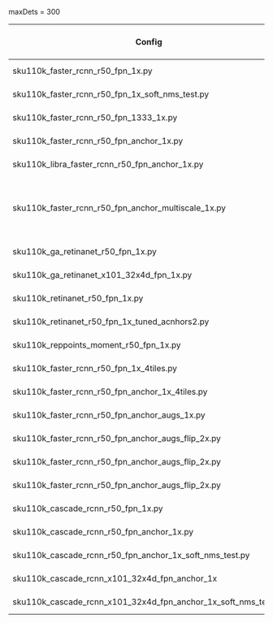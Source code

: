 
maxDets = 300

| Config                                                         | Backbone   | Lr schd | Epoch   | Base lr  | imgs_p_gpu | img_scale                           | anchor_sc  | 4tiles | s-nms test| extra augs | test time flip | mAP    | AP@0.5 | AP@0.75 | AR     | Tr.mAP | Tr.AP@0.5 | Tr.AP@0.75 | Tr.AR  |
|----------------------------------------------------------------|:----------:|:-------:|:-------:|:--------:|:----------:|:-----------------------------------:|:----------:|:------:|:---------:|:----------:|:--------------:|:------:|:------:|:-------:|:------:|:------:|:---------:|:----------:|:------:|
| sku110k_faster_rcnn_r50_fpn_1x.py                              | r50        | 1x      | 12      | 0.005    | 2          |(816, 1088)                          | [8]        | ☐      | ☐         | ☐          | ☐              | 0.522  | 0.850  | 0.591   | 0.577  | 0.534  | 0.862     | 0.611      | 0.590  |
| sku110k_faster_rcnn_r50_fpn_1x_soft_nms_test.py                | r50        | 1x      | 12      | 0.005    | 2          |(816, 1088)                          | [8]        | ☐      | ✓         | ☐          | ☐              | 0.527  | 0.850  | 0.603   | 0.592  | 0.534  | 0.862     | 0.611      | 0.590  |
| sku110k_faster_rcnn_r50_fpn_1333_1x.py                         | r50        | 1x      | 12      | 0.005    | 2          |(1333, 800)                          | [8]        | ☐      | ☐         | ☐          | ☐              | 0.523  | 0.850  | 0.592   | 0.582  | 0.537  | 0.862     | 0.612      | 0.594  |
| sku110k_faster_rcnn_r50_fpn_anchor_1x.py                       | r50        | 1x      | 12      | 0.005    | 2          |(816, 1088)                          | [4]        | ☐      | ☐         | ☐          | ☐              | 0.551  | 0.912  | 0.614   | 0.613  | 0.567  | 0.926     | 0.636      | 0.629  |
| sku110k_libra_faster_rcnn_r50_fpn_anchor_1x.py                 | r50        | 1x      | 12      | 0.005    | 2          |(816, 1088)                          | [4]        | ☐      | ☐         | ☐          | ☐              | 0.550  | 0.910  | 0.611   | 0.614  | 0.567  | 0.931     | 0.635      | 0.631  |
| sku110k_faster_rcnn_r50_fpn_anchor_multiscale_1x.py            | r50        | 1x      | 12      | 0.005    | 2          |(752, 1024), (816, 1088), (880, 1152)| [4]        | ☐      | ☐         | ☐          | ☐              | 0.552  | 0.912  | 0.615   | 0.616  | 0.561  | 0.923     | 0.625      | 0.624  |
| sku110k_ga_retinanet_r50_fpn_1x.py                             | r50        | 1x      | 12      | 0.001    | 2          |(816, 1088)                          | 4 (octave) | ☐      | ☐         | ☐          | ☐              | 0.523  | 0.870  | 0.579   | 0.583  | 0.532  | 0.881     | 0.590      | 0.591  |
| sku110k_ga_retinanet_x101_32x4d_fpn_1x.py                      | x101-32x4d | 1x      | 12      | 0.001    | 2          |(816, 1088)                          | 4 (octave) | ☐      | ☐         | ☐          | ☐              | 0.537  | 0.882  | 0.602   | 0.598  | 0.552  | 0.896     | 0.623      | 0.610  |
| sku110k_retinanet_r50_fpn_1x.py                                | r50        | 1x      | 12      | 0.001    | 2          |(1333, 800)                          | 4 (octave) | ☐      | ☐         | ☐          | ☐              | 0.463  | 0.751  | 0.532   | 0.512  | 0.467  | 0.752     | 0.535      | 0.516  |
| sku110k_retinanet_r50_fpn_1x_tuned_acnhors2.py                 | r50        | 1x      | 12      | 0.001    | 2          |(1333, 800)                          | 3 (octave) | ☐      | ☐         | ☐          | ☐              | 0.508  | 0.849  | 0.564   | 0.569  | 0.513  | 0.853     | 0.574      | 0.574  |
| sku110k_reppoints_moment_r50_fpn_1x.py                         | r50        | 1x      | 12      | 0.02     | 6          |(816, 1088)                          | 4 (base)   | ☐      | ☐         | ☐          | ☐              | 0.505  | 0.815  | 0.578   | 0.562  | 0.519  | 0.820     | 0.601      | 0.574  |
| sku110k_faster_rcnn_r50_fpn_1x_4tiles.py                       | r50        | 1x      | 12      | 0.005    | 2          |(816, 1088)                          | [8]        | ✓      | ☐         | ☐          | ☐              | 0.561  | 0.912  | 0.632   | 0.628  |        |           |            |        |
| sku110k_faster_rcnn_r50_fpn_anchor_1x_4tiles.py                | r50        | 1x      | 12      | 0.005    | 2          |(816, 1088)                          | [4]        | ✓      | ☐         | ☐          | ☐              | 0.566  | 0.928  | 0.636   | 0.636  |        |           |            |        |
| sku110k_faster_rcnn_r50_fpn_anchor_augs_1x.py                  | r50        | 1x      | 12      | 0.005    | 2          |(816, 1088)                          | [4]        | ☐      | ☐         | ✓          | ☐              | 0.548  | 0.911  | 0.608   | 0.612  |        |           |            |        |
| sku110k_faster_rcnn_r50_fpn_anchor_augs_flip_2x.py             | r50        | 2x      | 24      | 0.005    | 2          |(816, 1088)                          | [4]        | ☐      | ☐         | ✓          | ☐              | 0.540  | 0.906  | 0.596   | 0.606  |        |           |            |        |
| sku110k_faster_rcnn_r50_fpn_anchor_augs_flip_2x.py             | r50        | 2x      | 24      | 0.005    | 2          |(816, 1088)                          | [4]        | ☐      | ☐         | ✓          | ✓              | 0.400  | 0.838  | 0.314   | 0.516  |        |           |            |        |
| sku110k_faster_rcnn_r50_fpn_anchor_augs_flip_2x.py             | r50        | 2x      | 12      | 0.005    | 2          |(816, 1088)                          | [4]        | ☐      | ☐         | ✓          | ✓              | 0.510  | 0.888  | 0.543   | 0.584  |        |           |            |        |
| sku110k_cascade_rcnn_r50_fpn_1x.py                             | r50        | 1x      | 12      | 0.005    | 2          |(816, 1088)                          | [8]        | ☐      | ☐         | ☐          | ☐              | 0.525  | 0.840  | 0.604   | 0.582  | 0.542  | 0.862     | 0.647      | 0.596  |
| sku110k_cascade_rcnn_r50_fpn_anchor_1x.py                      | r50        | 1x      | 12      | 0.005    | 2          |(816, 1088)                          | [4]        | ☐      | ☐         | ☐          | ☐              | 0.553  | 0.902  | 0.626   | 0.615  | 0.574  | 0.926     | 0.653      | 0.634  |
| sku110k_cascade_rcnn_r50_fpn_anchor_1x_soft_nms_test.py        | r50        | 1x      | 12      | 0.005    | 2          |(816, 1088)                          | [4]        | ☐      | ✓         | ☐          | ☐              | 0.556  | 0.900  | 0.632   | 0.622  | 0.577  | 0.925     | 0.659      | 0.642  |
| sku110k_cascade_rcnn_x101_32x4d_fpn_anchor_1x                  | x101-32x4d | 1x      | 12      | 0.005    | 2          |(768, 1024)                          | [4]        | ☐      | ☐         | ☐          | ☐              | 0.556  | 0.903  | 0.629   | 0.617  | 0.583  | 0.929     | 0.665      | 0.640  |
| sku110k_cascade_rcnn_x101_32x4d_fpn_anchor_1x_soft_nms_test.py | x101-32x4d | 1x      | 12      | 0.005    | 2          |(768, 1024)                          | [4]        | ☐      | ✓         | ☐          | ☐              | 0.560  | 0.902  | 0.635   | 0.623  | 0.585  | 0.929     | 0.672      | 0.647  |